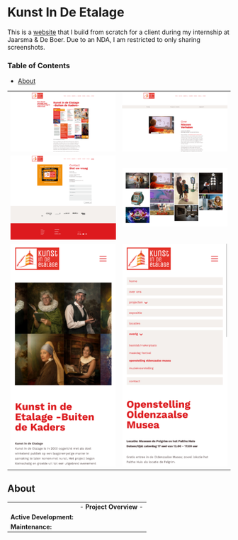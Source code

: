 # Kunst In De Etalage
This is a [website](https://www.kunstindeetalage.nl/) that I build from scratch for a client during my internship at Jaarsma & De Boer. Due to an NDA, I am restricted to only sharing screenshots.

### Table of Contents
- [About](#about)

| | |
| :---: | :---: |
| ![](/Screenshots/1-Home.png) | ![](/Screenshots/2-News.png) |
| ![](/Screenshots/3-Contact-Full.png) | ![](/Screenshots/4-Gallery.png) |
| ![](/Screenshots/5-Over_Ons-Mobile.png) | ![](/Screenshots/6-Menu_Dropdown-Mobile.png) |

## About
| | |
| --- | --- |
| | - **Project Overview** - |
| **Active Development:** |  |
| **Maintenance:** |  |
